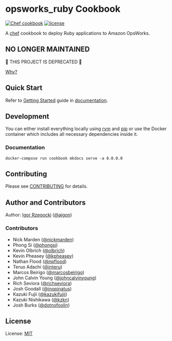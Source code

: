 # opsworks\_ruby Cookbook

[![Chef cookbook](https://img.shields.io/cookbook/v/opsworks_ruby.svg)](https://supermarket.chef.io/cookbooks/opsworks_ruby)
[![license](https://img.shields.io/github/license/ajgon/opsworks_ruby.svg?maxAge=2592000)](https://opsworks-ruby.mit-license.org/)

A [chef](https://www.chef.io/) cookbook to deploy Ruby applications to Amazon OpsWorks.

## NO LONGER MAINTAINED ##

🚧 THIS PROJECT IS DEPRECATED 🚧

[Why?](https://github.com/ajgon/opsworks_ruby/issues/294)

## Quick Start

Refer to [Getting Started](https://github.com/ajgon/opsworks_ruby/blob/master/docs/getting-started.md)
guide in [documentation](https://github.com/ajgon/opsworks_ruby/blob/master/docs/index.md).

## Development

You can either install everything locally using [rvm](https://rvm.io/) and [pip](https://pypi.python.org/pypi/pip)
or use the Docker container which includes all necessary dependencies inside it.

### Documentation

```
docker-compose run cookbook mkdocs serve -a 0.0.0.0
```

## Contributing

Please see [CONTRIBUTING](https://github.com/ajgon/opsworks_ruby/blob/master/CONTRIBUTING.md)
for details.

## Author and Contributors

Author: [Igor Rzegocki](https://www.rzegocki.pl/) ([@ajgon](https://github.com/ajgon))

### Contributors

* Nick Marden ([@nickmarden](https://github.com/nickmarden))
* Phong Si ([@phongsi](https://github.com/phongsi))
* Kevin Olbrich ([@olbrich](https://github.com/olbrich))
* Kevin Pheasey ([@kpheasey](https://github.com/kpheasey))
* Nathan Flood ([@npflood](https://github.com/npflood))
* Teruo Adachi ([@interu](https://github.com/interu))
* Marcos Beirigo ([@marcosbeirigo](https://github.com/marcosbeirigo))
* John Calvin Young ([@johncalvinyoung](https://github.com/johncalvinyoung))
* Rich Seviora ([@richseviora](https://github.com/richseviora))
* Josh Goodall ([@inopinatus](https://github.com/inopinatus))
* Kazuki Fujii ([@kazukifujii](https://github.com/kazukifujii))
* Kazuki Nishikawa ([@kzkn](https://github.com/kzkn))
* Josh Burks ([@dotnofoolin](https://github.com/dotnofoolin))

## License

License: [MIT](http://opsworks-ruby.mit-license.org/)
